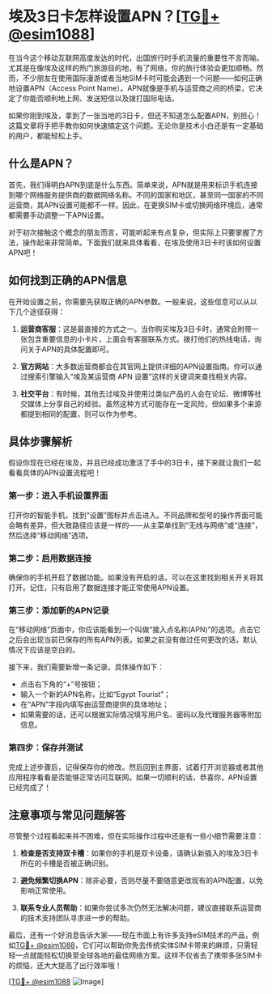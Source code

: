 # 埃及3日卡怎样设置APN？[[TG💪+ @esim1088](https://t.me/s/esim1088)]

在当今这个移动互联网高度发达的时代，出国旅行时手机流量的重要性不言而喻。尤其是在像埃及这样的热门旅游目的地，有了网络，你的旅行体验会更加顺畅。然而，不少朋友在使用国际漫游或者当地SIM卡时可能会遇到一个问题——如何正确地设置APN（Access Point Name）。APN就像是手机与运营商之间的桥梁，它决定了你能否顺利地上网、发送短信以及拨打国际电话。

如果你刚到埃及，拿到了一张当地的3日卡，但还不知道怎么配置APN，别担心！这篇文章将手把手教你如何快速搞定这个问题。无论你是技术小白还是有一定基础的用户，都能轻松上手。

## 什么是APN？

首先，我们得明白APN到底是什么东西。简单来说，APN就是用来标识手机连接到哪个网络服务提供商的数据网络名称。不同的国家和地区，甚至同一国家的不同运营商，其APN设置可能都不一样。因此，在更换SIM卡或切换网络环境后，通常都需要手动调整一下APN设置。

对于初次接触这个概念的朋友而言，可能听起来有点复杂，但实际上只要掌握了方法，操作起来非常简单。下面我们就来具体看看，在埃及使用3日卡时该如何设置APN吧！

## 如何找到正确的APN信息

在开始设置之前，你需要先获取正确的APN参数。一般来说，这些信息可以从以下几个途径获得：

1. **运营商客服**：这是最直接的方式之一。当你购买埃及3日卡时，通常会附带一张包含重要信息的小卡片，上面会有客服联系方式。拨打他们的热线电话，询问关于APN的具体配置即可。
   
2. **官方网站**：大多数运营商都会在其官网上提供详细的APN设置指南。你可以通过搜索引擎输入“埃及某运营商 APN 设置”这样的关键词来查找相关内容。

3. **社交平台**：有时候，其他去过埃及并使用过类似产品的人会在论坛、微博等社交媒体上分享自己的经验。虽然这种方式可能存在一定风险，但如果多个来源都提到相同的配置，则可以作为参考。

## 具体步骤解析

假设你现在已经在埃及，并且已经成功激活了手中的3日卡，接下来就让我们一起看看具体的APN设置流程吧！

### 第一步：进入手机设置界面

打开你的智能手机，找到“设置”图标并点击进入。不同品牌和型号的操作界面可能会略有差异，但大致路径应该是一样的——从主菜单找到“无线与网络”或“连接”，然后选择“移动网络”选项。

### 第二步：启用数据连接

确保你的手机开启了数据功能。如果没有开启的话，可以在这里找到相关开关将其打开。记住，只有启用了数据连接才能正常使用APN设置。

### 第三步：添加新的APN记录

在“移动网络”页面中，你应该能看到一个叫做“接入点名称(APN)”的选项。点击它之后会出现当前已保存的所有APN列表。如果之前没有做过任何更改的话，默认情况下应该是空白的。

接下来，我们需要新增一条记录。具体操作如下：
- 点击右下角的“+”号按钮；
- 输入一个新的APN名称，比如“Egypt Tourist”；
- 在“APN”字段内填写由运营商提供的具体地址；
- 如果需要的话，还可以根据实际情况填写用户名、密码以及代理服务器等附加信息。

### 第四步：保存并测试

完成上述步骤后，记得保存你的修改。然后回到主界面，试着打开浏览器或者其他应用程序看看是否能够正常访问互联网。如果一切顺利的话，恭喜你，APN设置已经完成了！

## 注意事项与常见问题解答

尽管整个过程看起来并不困难，但在实际操作过程中还是有一些小细节需要注意：

1. **检查是否支持双卡槽**：如果你的手机是双卡设备，请确认新插入的埃及3日卡所在的卡槽是否被正确识别。
   
2. **避免频繁切换APN**：除非必要，否则尽量不要随意更改现有的APN配置，以免影响正常使用。

3. **联系专业人员帮助**：如果你尝试多次仍然无法解决问题，建议直接联系运营商的技术支持团队寻求进一步的帮助。

最后，还有一个好消息告诉大家——现在市面上有许多支持eSIM技术的产品，例如[TG💪+ @esim1088](https://t.me/s/esim1088)，它们可以帮助你免去传统实体SIM卡带来的麻烦，只需轻轻一点就能轻松切换至全球各地的最佳网络方案。这样不仅省去了携带多张SIM卡的烦恼，还大大提高了出行效率哦！

[[TG💪+ @esim1088](https://t.me/s/esim1088) ![Image](https://i.postimg.cc/4NQfJmqS/Snipaste-2025-05-13-00-14-12.png)]